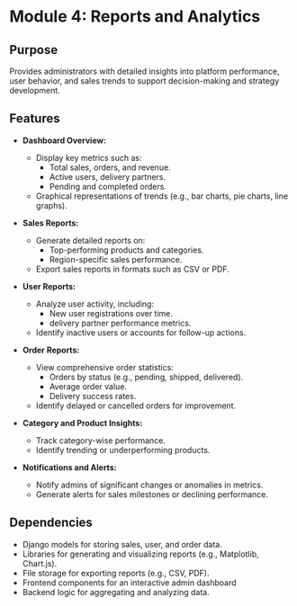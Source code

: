 # Module 4: Reports and Analytics

## Purpose
Provides administrators with detailed insights into platform performance, user behavior, and sales trends to support decision-making and strategy development.

## Features
- **Dashboard Overview:**
  - Display key metrics such as:
    - Total sales, orders, and revenue.
    - Active users,  delivery partners.
    - Pending and completed orders.
  - Graphical representations of trends (e.g., bar charts, pie charts, line graphs).

- **Sales Reports:**
  - Generate detailed reports on:
    - Top-performing products and categories.
    - Region-specific sales performance.
  - Export sales reports in formats such as CSV or PDF.

- **User Reports:**
  - Analyze user activity, including:
    - New user registrations over time.
    - delivery partner performance metrics.
  - Identify inactive users or accounts for follow-up actions.

- **Order Reports:**
  - View comprehensive order statistics:
    - Orders by status (e.g., pending, shipped, delivered).
    - Average order value.
    - Delivery success rates.
  - Identify delayed or cancelled orders for improvement.

- **Category and Product Insights:**
  - Track category-wise performance.
  - Identify trending or underperforming products.

- **Notifications and Alerts:**
  - Notify admins of significant changes or anomalies in metrics.
  - Generate alerts for sales milestones or declining performance.

## Dependencies
- Django models for storing sales, user, and order data.
- Libraries for generating and visualizing reports (e.g., Matplotlib, Chart.js).
- File storage for exporting reports (e.g., CSV, PDF).
- Frontend components for an interactive admin dashboard 
- Backend logic for aggregating and analyzing data.
